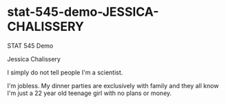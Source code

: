 # stat-545-demo-JESSICA-CHALISSERY
STAT 545 Demo

Jessica Chalissery

I simply do not tell people I'm a scientist. 

I'm jobless.
My dinner parties are exclusively with family and they all know I'm just a 22 year old teenage girl with no plans or money. 
